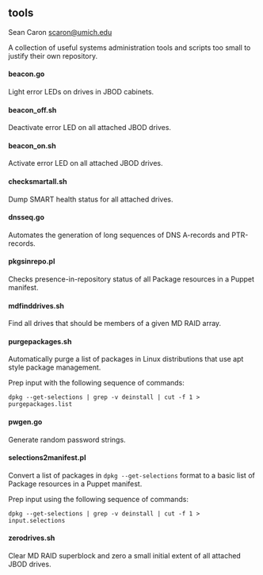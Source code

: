tools
-----

Sean Caron <scaron@umich.edu>

A collection of useful systems administration tools and scripts too small to justify their own repository.

#### beacon.go

Light error LEDs on drives in JBOD cabinets.

#### beacon_off.sh

Deactivate error LED on all attached JBOD drives.

#### beacon_on.sh

Activate error LED on all attached JBOD drives.

#### checksmartall.sh

Dump SMART health status for all attached drives.

#### dnsseq.go

Automates the generation of long sequences of DNS A-records and PTR-records.

#### pkgsinrepo.pl

Checks presence-in-repository status of all Package resources in a Puppet manifest.

#### mdfinddrives.sh

Find all drives that should be members of a given MD RAID array.

#### purgepackages.sh

Automatically purge a list of packages in Linux distributions that use apt style package management.

Prep input with the following sequence of commands:

```
dpkg --get-selections | grep -v deinstall | cut -f 1 > purgepackages.list
```

#### pwgen.go

Generate random password strings.

#### selections2manifest.pl

Convert a list of packages in ```dpkg --get-selections``` format to a basic list of Package resources in a Puppet manifest.

Prep input using the following sequence of commands:

```
dpkg --get-selections | grep -v deinstall | cut -f 1 > input.selections
```

#### zerodrives.sh

Clear MD RAID superblock and zero a small initial extent of all attached JBOD drives.

